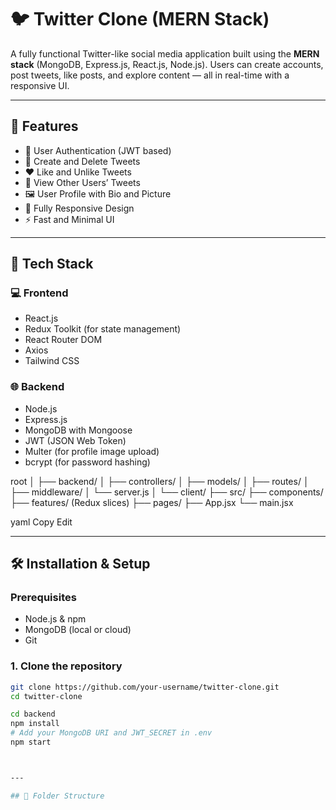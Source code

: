# 🐦 Twitter Clone (MERN Stack)

A fully functional Twitter-like social media application built using the **MERN stack** (MongoDB, Express.js, React.js, Node.js). Users can create accounts, post tweets, like posts, and explore content — all in real-time with a responsive UI.

---

## 🚀 Features

- 🔐 User Authentication (JWT based)
- 📝 Create and Delete Tweets
- ❤️ Like and Unlike Tweets
- 👤 View Other Users’ Tweets
- 🖼️ User Profile with Bio and Picture
- 📱 Fully Responsive Design
- ⚡ Fast and Minimal UI

---

## 🧰 Tech Stack

### 💻 Frontend
- React.js
- Redux Toolkit (for state management)
- React Router DOM
- Axios
- Tailwind CSS

### 🌐 Backend
- Node.js
- Express.js
- MongoDB with Mongoose
- JWT (JSON Web Token)
- Multer (for profile image upload)
- bcrypt (for password hashing)

root
│
├── backend/
│ ├── controllers/
│ ├── models/
│ ├── routes/
│ ├── middleware/
│ └── server.js
│
└── client/
├── src/
├── components/
├── features/ (Redux slices)
├── pages/
├── App.jsx
└── main.jsx

yaml
Copy
Edit



---

## 🛠️ Installation & Setup

### Prerequisites
- Node.js & npm
- MongoDB (local or cloud)
- Git

### 1. Clone the repository
```bash
git clone https://github.com/your-username/twitter-clone.git
cd twitter-clone

cd backend
npm install
# Add your MongoDB URI and JWT_SECRET in .env
npm start



---

## 📂 Folder Structure

